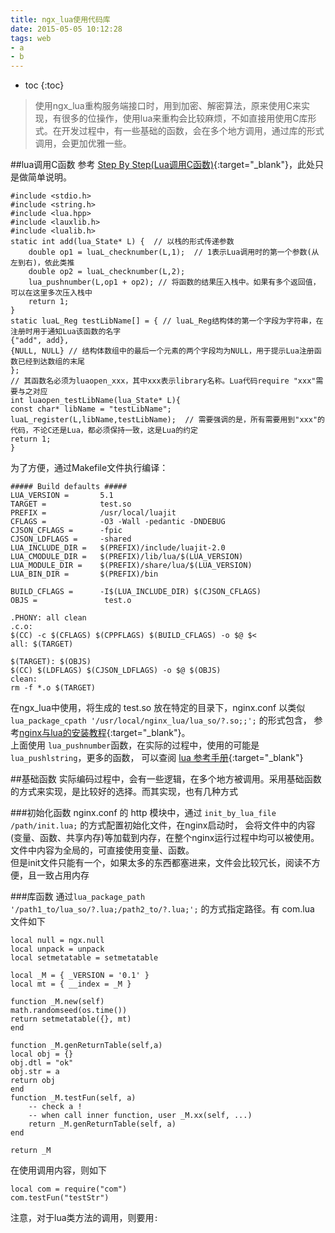 ```yaml
---
title: ngx_lua使用代码库
date: 2015-05-05 10:12:28
tags: web
- a
- b
---
```


* toc 
{:toc}

>使用ngx_lua重构服务端接口时，用到加密、解密算法，原来使用C来实现，有很多的位操作，使用lua来重构会比较麻烦，不如直接用使用C库形式。在开发过程中，有一些基础的函数，会在多个地方调用，通过库的形式调用，会更加优雅一些。

##lua调用C函数
参考 [Step By Step(Lua调用C函数)](http://www.cnblogs.com/stephen-liu74/archive/2012/07/23/2469902.html){:target="_blank"}，此处只是做简单说明。

    #include <stdio.h>
    #include <string.h>
    #include <lua.hpp>
    #include <lauxlib.h>
    #include <lualib.h>
    static int add(lua_State* L) {  // 以栈的形式传递参数
        double op1 = luaL_checknumber(L,1);  // 1表示Lua调用时的第一个参数(从左到右)，依此类推
        double op2 = luaL_checknumber(L,2); 
        lua_pushnumber(L,op1 + op2); // 将函数的结果压入栈中。如果有多个返回值，可以在这里多次压入栈中
        return 1;
    }
    static luaL_Reg testLibName[] = { // luaL_Reg结构体的第一个字段为字符串，在注册时用于通知Lua该函数的名字
    {"add", add},
    {NULL, NULL} // 结构体数组中的最后一个元素的两个字段均为NULL，用于提示Lua注册函数已经到达数组的末尾
    };
    // 其函数名必须为luaopen_xxx，其中xxx表示library名称。Lua代码require "xxx"需要与之对应
    int luaopen_testLibName(lua_State* L){ 
    const char* libName = "testLibName";
    luaL_register(L,libName,testLibName);  // 需要强调的是，所有需要用到"xxx"的代码，不论C还是Lua，都必须保持一致，这是Lua的约定
    return 1;
    }

为了方便，通过Makefile文件执行编译：

    ##### Build defaults #####
    LUA_VERSION =       5.1
    TARGET =            test.so
    PREFIX =            /usr/local/luajit
    CFLAGS =            -O3 -Wall -pedantic -DNDEBUG
    CJSON_CFLAGS =      -fpic
    CJSON_LDFLAGS =     -shared
    LUA_INCLUDE_DIR =   $(PREFIX)/include/luajit-2.0
    LUA_CMODULE_DIR =   $(PREFIX)/lib/lua/$(LUA_VERSION)
    LUA_MODULE_DIR =    $(PREFIX)/share/lua/$(LUA_VERSION)
    LUA_BIN_DIR =       $(PREFIX)/bin

    BUILD_CFLAGS =      -I$(LUA_INCLUDE_DIR) $(CJSON_CFLAGS)
    OBJS =               test.o

    .PHONY: all clean
    .c.o:
    $(CC) -c $(CFLAGS) $(CPPFLAGS) $(BUILD_CFLAGS) -o $@ $<
    all: $(TARGET)
    
    $(TARGET): $(OBJS)
    $(CC) $(LDFLAGS) $(CJSON_LDFLAGS) -o $@ $(OBJS)
    clean:
    rm -f *.o $(TARGET)
  
在ngx_lua中使用，将生成的 test.so 放在特定的目录下，nginx.conf 以类似 `lua_package_cpath '/usr/local/nginx_lua/lua_so/?.so;;';` 的形式包含，
参考[nginx与lua的安装教程](http://blog.kissdata.com/2014/11/14/nginx-lua-install.html){:target="_blank"}。  
上面使用 `lua_pushnumber`函数，在实际的过程中，使用的可能是 `lua_pushlstring`，更多的函数，
可以查阅 [lua 参考手册](http://www.codingnow.com/2000/download/lua_manual.html){:target="_blank"}

##基础函数
实际编码过程中，会有一些逻辑，在多个地方被调用。采用基础函数的方式来实现，是比较好的选择。而其实现，也有几种方式

###初始化函数
nginx.conf 的 http 模块中，通过 `init_by_lua_file /path/init.lua;` 的方式配置初始化文件，在nginx启动时，
会将文件中的内容(变量、函数、共享内存)等加载到内存，在整个nginx运行过程中均可以被使用。文件中内容为全局的，可直接使用变量、函数。  
但是init文件只能有一个，如果太多的东西都塞进来，文件会比较冗长，阅读不方便，且一致占用内存

###库函数
通过`lua_package_path '/path1_to/lua_so/?.lua;/path2_to/?.lua;';` 的方式指定路径。有 com.lua 文件如下

    local null = ngx.null
    local unpack = unpack
    local setmetatable = setmetatable

    local _M = { _VERSION = '0.1' }
    local mt = { __index = _M }

    function _M.new(self)
    math.randomseed(os.time())
    return setmetatable({}, mt)
    end

    function _M.genReturnTable(self,a)
    local obj = {}
    obj.dtl = "ok"
    obj.str = a
    return obj
    end
    function _M.testFun(self, a)
        -- check a !
        -- when call inner function, user _M.xx(self, ...)
        return _M.genReturnTable(self, a)
    end
    
    return _M

在使用调用内容，则如下

    local com = require("com")
    com.testFun("testStr")
    
注意，对于lua类方法的调用，则要用`:`    
